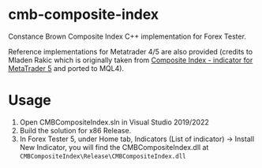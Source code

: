 # cmb-composite-index
Constance Brown Composite Index C++ implementation for Forex Tester. 

Reference implementations for Metatrader 4/5 are also provided (credits to Mladen Rakic which is originally taken from [Composite Index - indicator for MetaTrader 5](https://www.mql5.com/en/code/20466) and ported to MQL4).

# Usage

1. Open CMBCompositeIndex.sln in Visual Studio 2019/2022
2. Build the solution for x86 Release.
3. In Forex Tester 5, under Home tab, Indicators (List of indicator) -> Install New Indicator, you will find the CMBCompositeIndex.dll at `CMBCompositeIndex\Release\CMBCompositeIndex.dll`